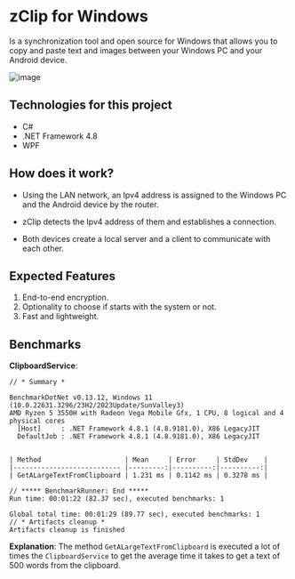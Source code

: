﻿# zClip for Windows

Is a synchronization tool and open source for Windows that allows you to copy and paste text and images between your Windows PC and your Android device.

![image](https://github.com/KaimDev/zClip-Desktop/assets/88113215/6647c757-f91b-441b-850c-b1b67769bba8)


## Technologies for this project

* C#
* .NET Framework 4.8
* WPF

## How does it work?

* Using the LAN network, an Ipv4 address is assigned to the Windows PC and the Android device by the router. 


* zClip detects the Ipv4 address of them and establishes a connection.


* Both devices create a local server and a client to communicate with each other.

## Expected Features

1. End-to-end encryption.
2. Optionality to choose if starts with the system or not.
3. Fast and lightweight.


## Benchmarks

**ClipboardService**:

```shell
// * Summary *

BenchmarkDotNet v0.13.12, Windows 11 (10.0.22631.3296/23H2/2023Update/SunValley3)
AMD Ryzen 5 3550H with Radeon Vega Mobile Gfx, 1 CPU, 8 logical and 4 physical cores
  [Host]     : .NET Framework 4.8.1 (4.8.9181.0), X86 LegacyJIT
  DefaultJob : .NET Framework 4.8.1 (4.8.9181.0), X86 LegacyJIT


| Method                     | Mean     | Error     | StdDev    |
|--------------------------- |---------:|----------:|----------:|
| GetALargeTextFromClipboard | 1.231 ms | 0.1142 ms | 0.3278 ms |

// ***** BenchmarkRunner: End *****
Run time: 00:01:22 (82.37 sec), executed benchmarks: 1

Global total time: 00:01:29 (89.77 sec), executed benchmarks: 1
// * Artifacts cleanup *
Artifacts cleanup is finished
```

**Explanation**: The method `GetALargeTextFromClipboard` is executed a lot of times the `ClipboardService` to get the average time it takes to get a text of 500 words from the clipboard.
